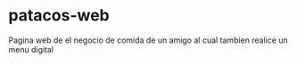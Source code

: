 # patacos-web
Pagina web de el negocio de comida de un amigo al cual tambien realice un menu digital
